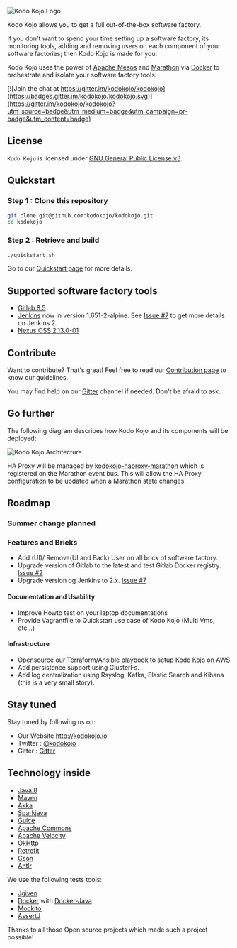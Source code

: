 ![Kodo Kojo Logo](doc/images/logo-kodokojo-baseline-black1.png)

Kodo Kojo allows you to get a full out-of-the-box software factory.

If you don't want to spend your time setting up a software factory, its monitoring tools, adding and removing users on each component of your software factories; then Kodo Kojo is made for you.

Kodo Kojo uses the power of [Apache Mesos](http://mesos.apache.org/) and [Marathon](https://mesosphere.github.io/marathon/) via [Docker](https://www.docker.com/) to orchestrate and isolate your software factory tools.

[![Join the chat at https://gitter.im/kodokojo/kodokojo](https://badges.gitter.im/kodokojo/kodokojo.svg)](https://gitter.im/kodokojo/kodokojo?utm_source=badge&utm_medium=badge&utm_campaign=pr-badge&utm_content=badge)

## License

`Kodo Kojo` is licensed under [GNU General Public License v3](http://www.gnu.org/licenses/gpl-3.0.en.html).

## Quickstart

### Step 1 : Clone this repository

```bash
git clone git@github.com:kodokojo/kodokojo.git
cd kodokojo
```

### Step 2 : Retrieve and build

```bash
./quickstart.sh
```

Go to our [Quickstart page](doc/QUICKSTART.md) for more details.

## Supported software factory tools

* [Gitlab 8.5](http://gitlab.com/)
* [Jenkins](https://jenkins.io/) now in version 1.651-2-alpine. See [Issue #7](https://github.com/kodokojo/kodokojo/issues/7) to get more details on Jenkins 2.
* [Nexus OSS 2.13.0-01](http://www.sonatype.com/nexus-repository-oss)

## Contribute

Want to contribute? That's great! Feel free to read our [Contribution page](CONTRIBUTE.md) to know our guidelines.

You may find help on our [Gitter](https://gitter.im/kodokojo/kodokojo) channel if needed. Don't be afraid to ask.

## Go further

The following diagram describes how Kodo Kojo and its components will be deployed:

![Kodo Kojo Architecture](doc/images/kodokojo-architecture.png)

HA Proxy will be managed by [kodokojo-haproxy-marathon](https://github.com/kodokojo/kodokojo-haproxy-marathon) which is registered on the Marathon event bus.
This will allow the HA Proxy configuration to be updated when a Marathon state changes.

## Roadmap

### Summer change planned

### Features and Bricks
* Add (UI)/ Remove(UI and Back) User on all brick of software factory.
* Upgrade version of Gitlab to the latest and test Gitlab Docker registry. [Issue #2](https://github.com/kodokojo/kodokojo/issues/2)
* Upgrade version og Jenkins to 2.x. [Issue #7](https://github.com/kodokojo/kodokojo/issues/7)

#### Documentation and Usability
* Improve Howto test on your laptop documentations
* Provide Vagrantfile to Quickstart use case of Kodo Kojo (Multi Vms, etc...)

#### Infrastructure 
* Opensource our Terraform/Ansible playbook to setup Kodo Kojo on AWS
* Add persistence support using GlusterFs.
* Add log centralization using Rsyslog, Kafka, Elastic Search and Kibana (this is a very small story).

## Stay tuned

Stay tuned by following us on:

* Our Website http://kodokojo.io
* Twitter : [@kodokojo](http://twitter.com/kodokojo)
* Gitter : [Gitter](https://gitter.im/kodokojo/kodokojo) 

## Technology inside

* [Java 8](http://java.com)
* [Maven](https://maven.apache.org/)
* [Akka](http://akka.io)
* [Sparkjava](http://sparkjava.com/)
* [Guice](https://github.com/google/guice)
* [Apache Commons](https://commons.apache.org/)
* [Apache Velocity](http://velocity.apache.org/)
* [OkHttp](http://square.github.io/okhttp/)
* [Retrofit](http://square.github.io/retrofit/)
* [Gson](https://github.com/google/gson)
* [Antlr](http://www.antlr.org/)

We use the following tests tools:

* [Jgiven](http://jgiven.org/)
* [Docker](https://www.docker.com/) with [Docker-Java](https://github.com/docker-java/docker-java)
* [Mockito](http://mockito.org/)
* [AssertJ](http://joel-costigliola.github.io/assertj/)

Thanks to all those Open source projects which made such a project possible!
